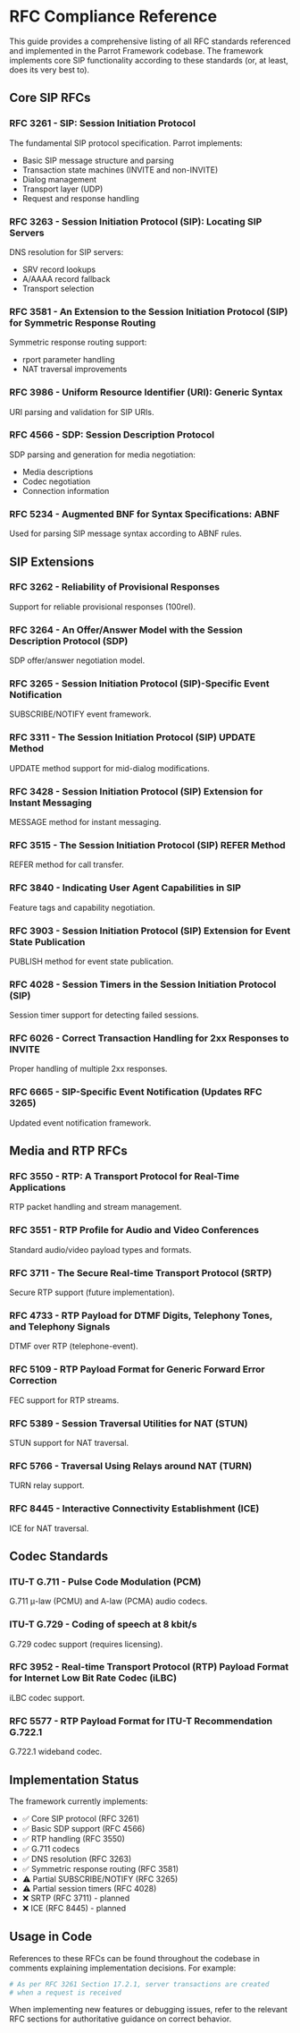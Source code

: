 # RFC Compliance Reference

This guide provides a comprehensive listing of all RFC standards referenced and implemented in the Parrot Framework codebase. The framework implements core SIP functionality according to these standards (or, at least, does its very best to).

## Core SIP RFCs

### RFC 3261 - SIP: Session Initiation Protocol
The fundamental SIP protocol specification. Parrot implements:
- Basic SIP message structure and parsing
- Transaction state machines (INVITE and non-INVITE)
- Dialog management
- Transport layer (UDP)
- Request and response handling

### RFC 3263 - Session Initiation Protocol (SIP): Locating SIP Servers
DNS resolution for SIP servers:
- SRV record lookups
- A/AAAA record fallback
- Transport selection

### RFC 3581 - An Extension to the Session Initiation Protocol (SIP) for Symmetric Response Routing
Symmetric response routing support:
- rport parameter handling
- NAT traversal improvements

### RFC 3986 - Uniform Resource Identifier (URI): Generic Syntax
URI parsing and validation for SIP URIs.

### RFC 4566 - SDP: Session Description Protocol
SDP parsing and generation for media negotiation:
- Media descriptions
- Codec negotiation
- Connection information

### RFC 5234 - Augmented BNF for Syntax Specifications: ABNF
Used for parsing SIP message syntax according to ABNF rules.

## SIP Extensions

### RFC 3262 - Reliability of Provisional Responses
Support for reliable provisional responses (100rel).

### RFC 3264 - An Offer/Answer Model with the Session Description Protocol (SDP)
SDP offer/answer negotiation model.

### RFC 3265 - Session Initiation Protocol (SIP)-Specific Event Notification
SUBSCRIBE/NOTIFY event framework.

### RFC 3311 - The Session Initiation Protocol (SIP) UPDATE Method
UPDATE method support for mid-dialog modifications.

### RFC 3428 - Session Initiation Protocol (SIP) Extension for Instant Messaging
MESSAGE method for instant messaging.

### RFC 3515 - The Session Initiation Protocol (SIP) REFER Method
REFER method for call transfer.

### RFC 3840 - Indicating User Agent Capabilities in SIP
Feature tags and capability negotiation.

### RFC 3903 - Session Initiation Protocol (SIP) Extension for Event State Publication
PUBLISH method for event state publication.

### RFC 4028 - Session Timers in the Session Initiation Protocol (SIP)
Session timer support for detecting failed sessions.

### RFC 6026 - Correct Transaction Handling for 2xx Responses to INVITE
Proper handling of multiple 2xx responses.

### RFC 6665 - SIP-Specific Event Notification (Updates RFC 3265)
Updated event notification framework.

## Media and RTP RFCs

### RFC 3550 - RTP: A Transport Protocol for Real-Time Applications
RTP packet handling and stream management.

### RFC 3551 - RTP Profile for Audio and Video Conferences
Standard audio/video payload types and formats.

### RFC 3711 - The Secure Real-time Transport Protocol (SRTP)
Secure RTP support (future implementation).

### RFC 4733 - RTP Payload for DTMF Digits, Telephony Tones, and Telephony Signals
DTMF over RTP (telephone-event).

### RFC 5109 - RTP Payload Format for Generic Forward Error Correction
FEC support for RTP streams.

### RFC 5389 - Session Traversal Utilities for NAT (STUN)
STUN support for NAT traversal.

### RFC 5766 - Traversal Using Relays around NAT (TURN)
TURN relay support.

### RFC 8445 - Interactive Connectivity Establishment (ICE)
ICE for NAT traversal.

## Codec Standards

### ITU-T G.711 - Pulse Code Modulation (PCM)
G.711 μ-law (PCMU) and A-law (PCMA) audio codecs.

### ITU-T G.729 - Coding of speech at 8 kbit/s
G.729 codec support (requires licensing).

### RFC 3952 - Real-time Transport Protocol (RTP) Payload Format for Internet Low Bit Rate Codec (iLBC)
iLBC codec support.

### RFC 5577 - RTP Payload Format for ITU-T Recommendation G.722.1
G.722.1 wideband codec.

## Implementation Status

The framework currently implements:
- ✅ Core SIP protocol (RFC 3261)
- ✅ Basic SDP support (RFC 4566)
- ✅ RTP handling (RFC 3550)
- ✅ G.711 codecs
- ✅ DNS resolution (RFC 3263)
- ✅ Symmetric response routing (RFC 3581)
- ⚠️  Partial SUBSCRIBE/NOTIFY (RFC 3265)
- ⚠️  Partial session timers (RFC 4028)
- ❌ SRTP (RFC 3711) - planned
- ❌ ICE (RFC 8445) - planned

## Usage in Code

References to these RFCs can be found throughout the codebase in comments explaining implementation decisions. For example:

```elixir
# As per RFC 3261 Section 17.2.1, server transactions are created
# when a request is received
```

When implementing new features or debugging issues, refer to the relevant RFC sections for authoritative guidance on correct behavior.
